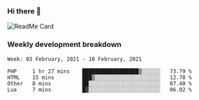 ### Hi there 👋

<!--
**itzcy/itzcy** is a ✨ _special_ ✨ repository because its `README.md` (this file) appears on your GitHub profile.

Here are some ideas to get you started:

- 🔭 I’m currently working on ...
- 🌱 I’m currently learning ...
- 👯 I’m looking to collaborate on ...
- 🤔 I’m looking for help with ...
- 💬 Ask me about ...
- 📫 How to reach me: ...
- 😄 Pronouns: ...
- ⚡ Fun fact: ...
-->
![ReadMe Card](https://github-readme-stats.vercel.app/api?username=itzcy&show_icons=true&title_color=2d3198&icon_color=797cb8&text_color=24292e&bg_color=f6f8fa)

### Weekly development breakdown
<!--START_SECTION:waka-->
```text
Week: 03 February, 2021 - 10 February, 2021

PHP     1 hr 27 mins    ██████████████████▒░░░░░░   73.79 % 
HTML    15 mins         ███▒░░░░░░░░░░░░░░░░░░░░░   12.78 % 
Other   8 mins          ██░░░░░░░░░░░░░░░░░░░░░░░   07.40 % 
Lua     7 mins          █▓░░░░░░░░░░░░░░░░░░░░░░░   06.02 % 
```
<!--END_SECTION:waka-->
